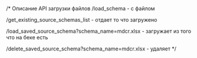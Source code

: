 /* Описание API загрузки файлов
/load_schema - с файлом

/get_existing_source_schemas_list - отдает то что загружено

/load_saved_source_schema?schema_name=mdcr.xlsx - загружает из того что на беке есть

/delete_saved_source_schema?schema_name=mdcr.xlsx - удаляет
*/
